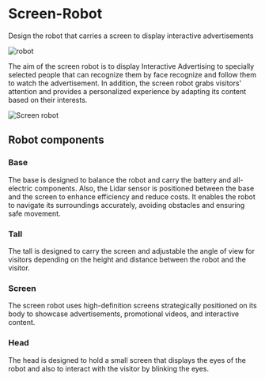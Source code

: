 # Screen-Robot
Design the robot that carries a screen to display interactive advertisements

![robot](https://github.com/ya77ya/Screen-Robot/assets/90250848/29a13f1b-f7d4-430d-85e5-52a40a45f693)


The aim of the screen robot is to display Interactive Advertising to specially selected people that can recognize them by face recognize and follow them to watch the advertisement. In addition, the screen robot grabs visitors' attention and provides a personalized experience by adapting its content based on their interests.

![Screen robot](https://github.com/ya77ya/Screen-Robot/assets/90250848/4dda293a-99d9-469b-8725-25fdab83f2bc)


## Robot components
### Base
The base is designed to balance the robot and carry the battery and all-electric components. Also, the Lidar sensor is positioned between the base and the screen to enhance efficiency and reduce costs. It enables the robot to navigate its surroundings accurately, avoiding obstacles and ensuring safe movement.

### Tall
The tall is designed to carry the screen and adjustable the angle of view for visitors depending on the height and distance between the robot and the visitor.

### Screen
The screen robot uses high-definition screens strategically positioned on its body to showcase advertisements, promotional videos, and interactive content.

### Head
The head is designed to hold a small screen that displays the eyes of the robot and also to interact with the visitor by blinking the eyes.
